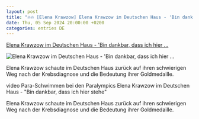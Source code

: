 ```yaml
---
layout: post
title: "🔥🔥 [Elena Krawzow] Elena Krawzow im Deutschen Haus - 'Bin dankbar, dass ich hier ..."
date: Thu, 05 Sep 2024 20:00:00 +0200
categories: entries DE
---
```

[Elena Krawzow im Deutschen Haus - 'Bin dankbar, dass ich hier ...](https://www.sportschau.de/paralympics/elena-krawzow-im-deutschen-haus-bin-dankbar-dass-ich-hier-stehe,video-paralympics-paris-dh-krawzow-100.html)

![Elena Krawzow im Deutschen Haus - 'Bin dankbar, dass ich hier ...](https://images.sportschau.de/image/4604ccad-6f8c-4226-a7b0-711bd4f125bc/AAABkcYaoUY/AAABkZLhkrw/16x9-1280/paras-freitag-108.jpg)

Elena Krawzow schaute im Deutschen Haus zurück auf ihren schwierigen Weg nach der Krebsdiagnose und die Bedeutung ihrer Goldmedaille.

video Para-Schwimmen bei den Paralympics Elena Krawzow im Deutschen Haus - "Bin dankbar, dass ich hier stehe"

Elena Krawzow schaute im Deutschen Haus zurück auf ihren schwierigen Weg nach der Krebsdiagnose und die Bedeutung ihrer Goldmedaille.

